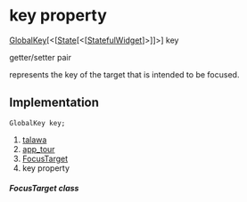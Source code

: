 
<div>

# key property

</div>


[GlobalKey](https://api.flutter.dev/flutter/widgets/GlobalKey-class.html)[\<[[State](https://api.flutter.dev/flutter/widgets/State-class.html)[\<[[StatefulWidget](https://api.flutter.dev/flutter/widgets/StatefulWidget-class.html)]\>]]\>]
key


getter/setter pair




represents the key of the target that is intended to be focused.



## Implementation

``` language-dart
GlobalKey key;
```







1.  [talawa](../../index.html)
2.  [app_tour](../../models_app_tour/)
3.  [FocusTarget](../../models_app_tour/FocusTarget-class.html)
4.  key property

##### FocusTarget class







